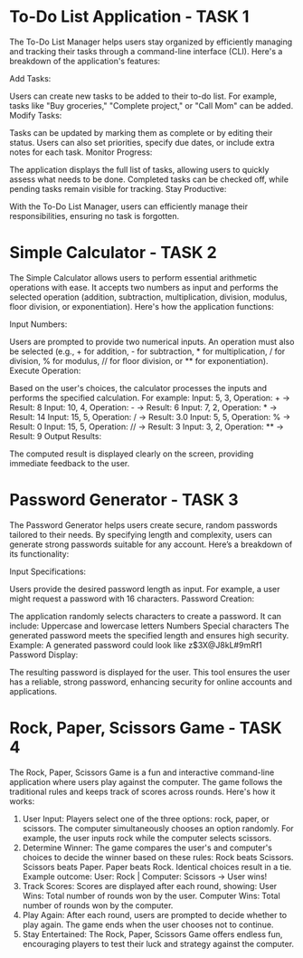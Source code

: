
# To-Do List Application - TASK 1

The To-Do List Manager helps users stay organized by efficiently managing and tracking their tasks through a command-line interface (CLI). Here's a breakdown of the application's features:

Add Tasks:

Users can create new tasks to be added to their to-do list.
For example, tasks like "Buy groceries," "Complete project," or "Call Mom" can be added.
Modify Tasks:

Tasks can be updated by marking them as complete or by editing their status.
Users can also set priorities, specify due dates, or include extra notes for each task.
Monitor Progress:

The application displays the full list of tasks, allowing users to quickly assess what needs to be done.
Completed tasks can be checked off, while pending tasks remain visible for tracking.
Stay Productive:

With the To-Do List Manager, users can efficiently manage their responsibilities, ensuring no task is forgotten.





#   Simple Calculator - TASK 2

The Simple Calculator allows users to perform essential arithmetic operations with ease. It accepts two numbers as input and performs the selected operation (addition, subtraction, multiplication, division, modulus, floor division, or exponentiation). Here's how the application functions:

Input Numbers:

Users are prompted to provide two numerical inputs.
An operation must also be selected (e.g., + for addition, - for subtraction, * for multiplication, / for division, % for modulus, // for floor division, or ** for exponentiation).
Execute Operation:

Based on the user's choices, the calculator processes the inputs and performs the specified calculation.
For example:
Input: 5, 3, Operation: + → Result: 8
Input: 10, 4, Operation: - → Result: 6
Input: 7, 2, Operation: * → Result: 14
Input: 15, 5, Operation: / → Result: 3.0
Input: 5, 5, Operation: % → Result: 0
Input: 15, 5, Operation: // → Result: 3
Input: 3, 2, Operation: ** → Result: 9
Output Results:

The computed result is displayed clearly on the screen, providing immediate feedback to the user.


  # Password Generator - TASK 3

The Password Generator helps users create secure, random passwords tailored to their needs. By specifying length and complexity, users can generate strong passwords suitable for any account. Here’s a breakdown of its functionality:

Input Specifications:

Users provide the desired password length as input.
For example, a user might request a password with 16 characters.
Password Creation:

The application randomly selects characters to create a password.
It can include:
Uppercase and lowercase letters
Numbers
Special characters
The generated password meets the specified length and ensures high security.
Example: A generated password could look like z$3X@J8kL#9mRf1
Password Display:

The resulting password is displayed for the user.
This tool ensures the user has a reliable, strong password, enhancing security for online accounts and applications.




# Rock, Paper, Scissors Game - TASK 4

The Rock, Paper, Scissors Game is a fun and interactive command-line application where users play against the computer. The game follows the traditional rules and keeps track of scores across rounds. Here's how it works:

1. User Input:
Players select one of the three options: rock, paper, or scissors.
The computer simultaneously chooses an option randomly.
For example, the user inputs rock while the computer selects scissors.
2. Determine Winner:
The game compares the user's and computer's choices to decide the winner based on these rules:
Rock beats Scissors.
Scissors beats Paper.
Paper beats Rock.
Identical choices result in a tie.
Example outcome:
User: Rock | Computer: Scissors → User wins!
3. Track Scores:
Scores are displayed after each round, showing:
User Wins: Total number of rounds won by the user.
Computer Wins: Total number of rounds won by the computer.
4. Play Again:
After each round, users are prompted to decide whether to play again.
The game ends when the user chooses not to continue.
5. Stay Entertained:
The Rock, Paper, Scissors Game offers endless fun, encouraging players to test their luck and strategy against the computer.

